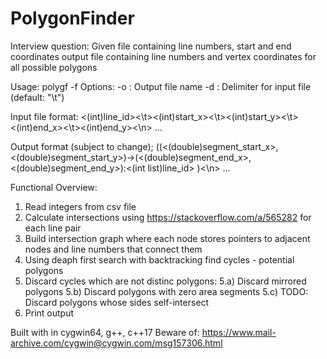 # PolygonFinder
Interview question: Given file containing line numbers, start and end coordinates output file containing line numbers and vertex coordinates for all possible polygons

Usage: polygf -f <filename> <options>
Options:
        -o <filename> : Output file name
        -d <delimiter> : Delimiter for input file (default: "\t")
        
Input file format:
<(int)line_id><\t><(int)start_x><\t><(int)start_y><\t><(int)end_x><\t><(int)end_y><\n>
...
        
Output format (subject to change);
(<start repeat here>(<(double)segment_start_x>, <(double)segment_start_y>)->(<(double)segment_end_x>, <(double)segment_end_y>):<(int list)line_id> <repeat n times>)<\n> 
...

Functional Overview:
  1) Read integers from csv file
  2) Calculate intersections using https://stackoverflow.com/a/565282 for each line pair
  3) Build intersection graph where each node stores pointers to adjacent nodes and line numbers that connect them
  4) Using deaph first search with backtracking find cycles - potential polygons
  5) Discard cycles which are not distinc polygons:
    5.a) Discard mirrored polygons
    5.b) Discard polygons with zero area segments
    5.c) TODO: Discard polygons whose sides self-intersect
  6) Print output
  
Built with in cygwin64, g++, c++17
Beware of: https://www.mail-archive.com/cygwin@cygwin.com/msg157306.html
